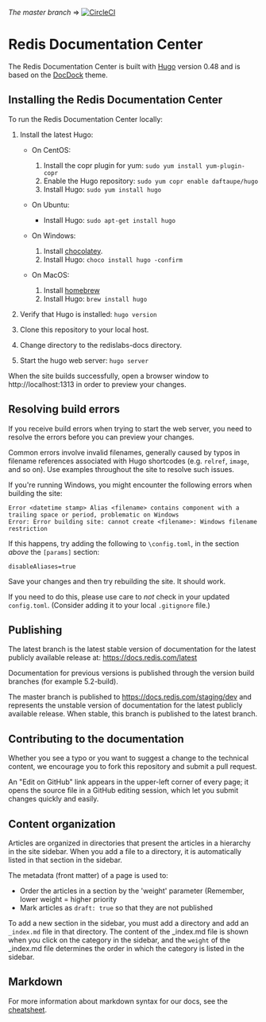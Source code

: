 _The master branch_ => [![CircleCI](https://circleci.com/gh/RedisLabs/redislabs-docs/tree/master.svg?style=svg)](https://circleci.com/gh/RedisLabs/redislabs-docs/tree/master)

# Redis Documentation Center

The Redis Documentation Center is built with [Hugo]( https://gohugo.io/ ) version 0.48 and is based on the [DocDock]( https://github.com/vjeantet/hugo-theme-docdock.git ) theme.

## Installing the Redis Documentation Center

To run the Redis Documentation Center locally:

1. Install the latest Hugo:

    * On CentOS:

        1. Install the copr plugin for yum: `sudo yum install yum-plugin-copr`
        1. Enable the Hugo repository: `sudo yum copr enable daftaupe/hugo`
        1. Install Hugo: `sudo yum install hugo`

    * On Ubuntu:
    
        * Install Hugo: `sudo apt-get install hugo`

    * On Windows:

        1. Install [chocolatey](https://chocolatey.org/install).
        1. Install Hugo: `choco install hugo -confirm`
        
    * On MacOS:

        1. Install [homebrew](https://brew.sh/)
        2. Install Hugo: `brew install hugo`

1. Verify that Hugo is installed: `hugo version`
1. Clone this repository to your local host.
1. Change directory to the redislabs-docs directory.
1. Start the hugo web server: `hugo server`

When the site builds successfully, open a browser window to http://localhost:1313 in order to preview your changes.


## Resolving build errors

If you receive build errors when trying to start the web server, you need to resolve the errors before you can preview your changes.

Common errors involve invalid filenames, generally caused by typos in filename references associated with Hugo shortcodes (e.g. `relref`, `image`, and so on).  Use examples throughout the site to resolve such issues.  

If you're running Windows, you might encounter the following errors when building the site:

``` console
Error <datetime stamp> Alias <filename> contains component with a trailing space or period, problematic on Windows
Error: Error building site: cannot create <filename>: Windows filename restriction
```

If this happens, try adding the following to `\config.toml`, in the section _above_ the `[params]` section: 

``` console
disableAliases=true
```

Save your changes and then try rebuilding the site.  It should work.

If you need to do this, please use care to _not_ check in your updated `config.toml`.  (Consider adding it to your local `.gitignore` file.)

## Publishing

The latest branch is the latest stable version of documentation for the latest publicly available release at: https://docs.redis.com/latest

Documentation for previous versions is published through the version build branches (for example 5.2-build).

The master branch is published to https://docs.redis.com/staging/dev and represents the unstable version of documentation for the latest publicly available release. When stable, this branch is published to the latest branch.

## Contributing to the documentation

Whether you see a typo or you want to suggest a change to the technical content, we encourage you to fork this repository and submit a pull request.

An "Edit on GitHub" link appears in the upper-left corner of every page; it opens the source file in a GitHub editing session, which let you submit changes quickly and easily.

## Content organization

Articles are organized in directories that present the articles in a hierarchy in the site sidebar. When you add a file to a directory, it is automatically listed in that section in the sidebar.

The metadata (front matter) of a page is used to:

* Order the articles in a section by the 'weight' parameter (Remember, lower weight = higher priority
* Mark articles as `draft: true` so that they are not published

To add a new section in the sidebar, you must add a directory and add an `_index.md` file in that directory. The content of the _index.md file is shown when you click on the category in the sidebar, and the `weight` of the _index.md file determines the order in which the category is listed in the sidebar.

## Markdown

For more information about markdown syntax for our docs, see the [cheatsheet](https://docs.redis.com/latest/cheatsheet).

